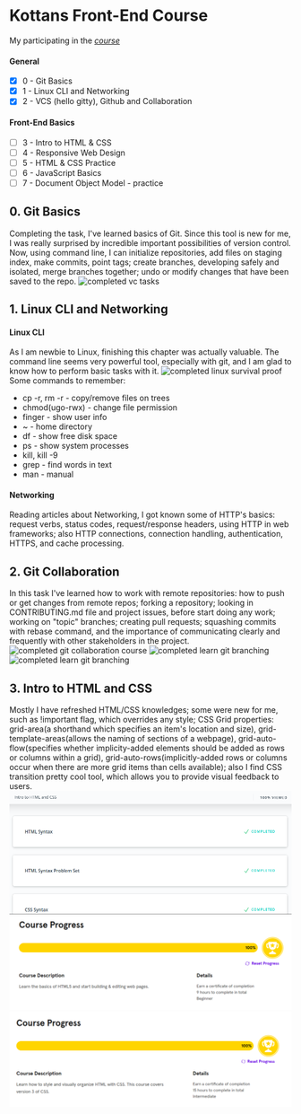 # Kottans Front-End Course
My participating in the *[course](https://github.com/kottans/frontend/blob/master/contents.md#stage-0-self-study)*  
#### General   
- [x] 0 - Git Basics  
- [x] 1 - Linux CLI and Networking  
- [x] 2 - VCS (hello gitty), Github and Collaboration
#### Front-End Basics  
- [ ] 3 - Intro to HTML & CSS
- [ ] 4 - Responsive Web Design
- [ ] 5 - HTML & CSS Practice
- [ ] 6 - JavaScript Basics
- [ ] 7 - Document Object Model - practice
## 0. Git Basics 
  Completing the task, I've learned basics of Git. Since this tool is new for me, I was really surprised by incredible important possibilities of version control.   
  Now, using command line, I can initialize repositories, add files on staging index, make commits, point tags; create branches, developing safely and isolated, merge branches together; undo or modify changes that have been saved to the repo.
![completed vc tasks](https://raw.githubusercontent.com/eve5ince/kottans-frontend/main/0_git_basics/udacity_vc.png)
## 1. Linux CLI and Networking
#### Linux CLI   
  As I am newbie to Linux, finishing this chapter was actually valuable. The command line seems very powerful tool, especially with git, and I am glad to know how to perform basic tasks with it.
![completed linux survival proof](https://github.com/eve5ince/kottans-frontend/blob/main/task_linux_cli/linux_survival.png)  
  Some commands to remember:
* cp -r, rm -r - copy/remove files on trees 
* chmod(ugo-rwx) - change file permission 
* finger - show user info
* ~ - home directory
* df - show free disk space
* ps - show system processes
* kill, kill -9
* grep - find words in text
* man - manual  
#### Networking
  Reading articles about Networking, I got known some of HTTP's basics: request verbs, status codes, request/response headers, using HTTP in web frameworks; also HTTP connections, connection handling, authentication, HTTPS, and cache processing.   
## 2. Git Collaboration   
In this task I've learned how to work with remote repositories: how to push or get changes from remote repos; forking a repository; looking in CONTRIBUTING.md file and project issues, before start doing any work; working on "topic" branches; creating pull requests; squashing commits with rebase command, and the importance of communicating clearly and frequently with other stakeholders in the project. 
![completed git collaboration course](https://github.com/eve5ince/kottans-frontend/blob/main/task_git_collaboration/git_collaboration.png)
![completed learn git branching](https://github.com/eve5ince/kottans-frontend/blob/main/task_git_collaboration/learn_git_branching1.png)
![completed learn git branching](https://github.com/eve5ince/kottans-frontend/blob/main/task_git_collaboration/learn_git_branching2.png)  
## 3. Intro to HTML and CSS
Mostly I have refreshed HTML/CSS knowledges; some were new for me, such as !important flag, which overrides any style; CSS Grid properties: grid-area(a shorthand which specifies an item's location and size), grid-template-areas(allows the naming of sections of a webpage), grid-auto-flow(specifies whether implicity-added elements should be added as rows or columns within a grid), grid-auto-rows(implicitly-added rows or columns occur when there are more grid items than cells available); also I find CSS transition pretty cool tool, which allows you to provide visual feedback to users.
![completed intro to HTML and CSS](https://github.com/eve5ince/kottans-frontend/blob/main/task_html_css_intro/completed_learnHTML.png)
![finished HTML course](https://github.com/eve5ince/kottans-frontend/blob/main/task_html_css_intro/finished_learnHTML.png)
![finished CSS course](https://github.com/eve5ince/kottans-frontend/blob/main/task_html_css_intro/finished_learnCSS.png)

